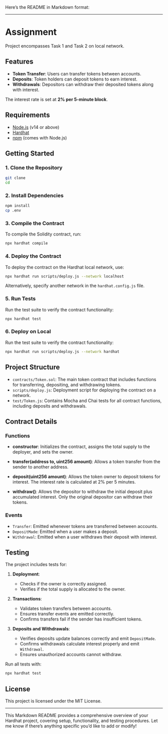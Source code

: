 Here’s the README in Markdown format:

---

# Assignment

Project encompasses Task 1 and Task 2 on local network.

## Features

- **Token Transfer**: Users can transfer tokens between accounts.
- **Deposits**: Token holders can deposit tokens to earn interest.
- **Withdrawals**: Depositors can withdraw their deposited tokens along with interest.

The interest rate is set at **2% per 5-minute block**.

## Requirements

- [Node.js](https://nodejs.org/) (v14 or above)
- [Hardhat](https://hardhat.org/)
- [npm](https://www.npmjs.com/) (comes with Node.js)

## Getting Started

### 1. Clone the Repository

```bash
git clone 
cd 
```

### 2. Install Dependencies

```bash
npm install
cp .env
```

### 3. Compile the Contract

To compile the Solidity contract, run:

```bash
npx hardhat compile
```

### 4. Deploy the Contract

To deploy the contract on the Hardhat local network, use:

```bash
npx hardhat run scripts/deploy.js --network localhost
```

Alternatively, specify another network in the `hardhat.config.js` file.

### 5. Run Tests

Run the test suite to verify the contract functionality:

```bash
npx hardhat test
```

### 6. Deploy on Local

Run the test suite to verify the contract functionality:

```bash
npx hardhat run scripts/deploy.js --network hardhat
```

## Project Structure

- `contracts/Token.sol`: The main token contract that includes functions for transferring, depositing, and withdrawing tokens.
- `scripts/deploy.js`: Deployment script for deploying the contract on a network.
- `test/Token.js`: Contains Mocha and Chai tests for all contract functions, including deposits and withdrawals.

## Contract Details

### Functions

- **constructor**: Initializes the contract, assigns the total supply to the deployer, and sets the owner.

- **transfer(address to, uint256 amount)**: Allows a token transfer from the sender to another address.

- **deposit(uint256 amount)**: Allows the token owner to deposit tokens for interest. The interest rate is calculated at 2% per 5 minutes.

- **withdraw()**: Allows the depositor to withdraw the initial deposit plus accumulated interest. Only the original depositor can withdraw their tokens.

### Events

- `Transfer`: Emitted whenever tokens are transferred between accounts.
- `DepositMade`: Emitted when a user makes a deposit.
- `Withdrawal`: Emitted when a user withdraws their deposit with interest.

## Testing

The project includes tests for:

1. **Deployment**:
   - Checks if the owner is correctly assigned.
   - Verifies if the total supply is allocated to the owner.

2. **Transactions**:
   - Validates token transfers between accounts.
   - Ensures transfer events are emitted correctly.
   - Confirms transfers fail if the sender has insufficient tokens.

3. **Deposits and Withdrawals**:
   - Verifies deposits update balances correctly and emit `DepositMade`.
   - Confirms withdrawals calculate interest properly and emit `Withdrawal`.
   - Ensures unauthorized accounts cannot withdraw.

Run all tests with:

```bash
npx hardhat test
```

## License

This project is licensed under the MIT License.

---

This Markdown README provides a comprehensive overview of your Hardhat project, covering setup, functionality, and testing procedures. Let me know if there’s anything specific you’d like to add or modify!

